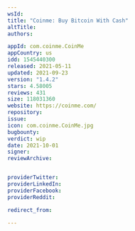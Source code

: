 ```yaml
---
wsId: 
title: "Coinme: Buy Bitcoin With Cash"
altTitle: 
authors:

appId: com.coinme.CoinMe
appCountry: us
idd: 1545440300
released: 2021-05-11
updated: 2021-09-23
version: "1.4.2"
stars: 4.58005
reviews: 431
size: 118031360
website: https://coinme.com/
repository: 
issue: 
icon: com.coinme.CoinMe.jpg
bugbounty: 
verdict: wip
date: 2021-10-01
signer: 
reviewArchive:


providerTwitter: 
providerLinkedIn: 
providerFacebook: 
providerReddit: 

redirect_from:

---
```


